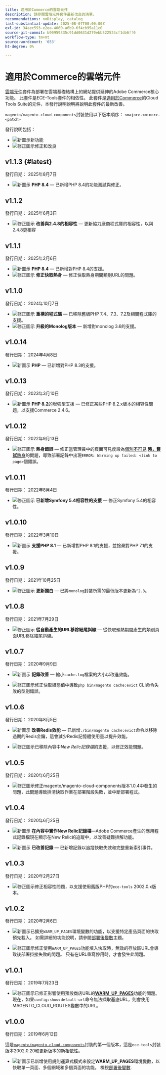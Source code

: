```yaml
---
title: 適用於Commerce的雲端元件
description: 請參閱雲端元件套件最新改良的清單。
recommendations: noDisplay, catalog
last-substantial-update: 2025-08-07T00:00:00Z
exl-id: 34aec593-e2ea-4060-a6b9-6f4cb95a11c0
source-git-commit: b90959335c91dd0631d270ebb522524cf1db6ff0
workflow-type: tm+mt
source-wordcount: '653'
ht-degree: 0%

---
```


# 適用於Commerce的雲端元件

[雲端元件](https://github.com/magento/magento-cloud-components)套件為部署在雲端基礎結構上的網站提供延伸的Adobe Commerce核心功能。 此套件是ECE-Tools套件的相依性。 此套件是[適用於Commerce](cloud-tools-suite.md)的Cloud Tools Suite的元件，本發行說明說明將說明此套件的最新改善。

`magento/magento-cloud-components`封裝使用以下版本順序： `<major>.<minor>.<patch>`

發行說明包括：

- ![新圖示](../../assets/new.svg)新功能
- ![修正圖示](../../assets/fix.svg)修正和改良

<!--Add release notes below-->

## v1.1.3 {#latest}

發行日期： 2025年8月7日

- ![新圖示](../../assets/new.svg) **PHP 8.4** — 已新增PHP 8.4的功能測試與修正。<!-- MCLOUD-13313 -->

## v1.1.2

發行日期： 2025年6月3日

- ![修正圖示](../../assets/fix.svg) **改善與2.4.8的相容性** — 更新協力廠商程式庫的相容性，以與2.4.8<!-- MCLOUD-13707	 - -->更相容

## v1.1.1

發行日期： 2025年2月6日

- ![新圖示](../../assets/new.svg) **PHP 8.4** — 已新增對PHP 8.4的支援。<!-- MCLOUD-13148	 - -->
- ![修正圖示](../../assets/fix.svg) **修正快取熱身** — 修正快取熱身期間類別URL的問題。<!-- MCLOUD-12454 - -->


## v1.1.0

發行日期： 2024年10月7日

- ![修正圖示](../../assets/fix.svg) **重構的程式碼** — 已移除舊版PHP 7.4、7.3、7.2及相關程式庫的支援。<!-- MCLOUD-9278 - -->
- ![修正圖示](../../assets/fix.svg) **升級的Monolog版本** — 新增對monolog 3.6的支援。<!-- MCLOUD-12855 - -->

## v1.0.14

發行日期： 2024年4月8日

- ![新圖示](../../assets/new.svg) **PHP** — 已新增對PHP 8.3的支援。

## v1.0.13

發行日期： 2023年3月10日

- ![新圖示](../../assets/new.svg) **PHP 8.2**&#x200B;的增強型支援 — 已修正某些PHP 8.2.x版本的相容性問題，以支援Commerce 2.4.6。

## v1.0.12

發行日期： 2022年9月13日

- ![修正圖示](../../assets/fix.svg) **熱身錯誤** — 修正當管理員中的頁面可見度設為[個別不可見](../environment/variables-post-deploy.md#warm_up_pages) [**時，嘗試**&#x200B;熱身](https://experienceleague.adobe.com/en/docs/commerce-admin/systems/data-transfer/data-attributes-product#simple-product-csv-file-structure)的問題，導致部署記錄中出現`ERROR: Warming up failed: <link to page>`個錯誤。<!-- MCLOUD-9134 -->

## v1.0.11

發行日期： 2022年8月4日

- ![修正圖示](../../assets/fix.svg) **已新增Symfony 5.4相容性的支援** — 修正Symfony 5.4的相容性。<!-- AC-3550 -->

## v1.0.10

發行日期： 2022年3月10日

- ![新圖示](../../assets/new.svg) **支援PHP 8.1** — 已新增對PHP 8.1的支援，並捨棄對PHP 7.1的支援。

## v1.0.9

發行日期： 2021年10月25日

- ![修正圖示](../../assets/fix.svg) **更新獨白** — 已將`monolog`封裝所需的最低版本更新為`^2.3`。<!-- ACMP-1263 -->

## v1.0.8

發行日期： 2021年7月29日

- ![修正圖示](../../assets/fix.svg) **從自動產生的URL移除結尾斜線** — 從快取預熱期間產生的類別頁面URL移除結尾斜線。<!--MCLOUD-7192-->

## v1.0.7

發行日期： 2020年9月9日

- ![新圖示](../../assets/new.svg) **記錄改善** — 縮小`cache.log`檔案的大小以改進效能。<!--MCLOUD-6859-->

- ![修正圖示](../../assets/fix.svg)修正快取組態值中導致`php bin/magento cache:evict` CLI命令失敗的型別錯誤。

## v1.0.6

發行日期： 2020年8月5日

- ![新圖示](../../assets/new.svg) **改善Redis效能** — 已新增`./bin/magento cache:evict`命令以移除過期的Redis金鑰，這會減少Redis記憶體使用量以提升效能。<!--MCLOUD-6023-->

- ![修正圖示](../../assets/fix.svg)已移除內容中&#x200B;*New Relic記錄檔*&#x200B;的支援，以修正效能問題。<!--MCLOUD-6422-->

## v1.0.5

發行日期： 2020年6月25日

- ![修正圖示](../../assets/fix.svg)修正magento/magento-cloud-components版本1.0.4中發生的問題，此問題導致排清快取作業在部署階段失敗，並中斷部署程式。

## v1.0.4

發行日期： 2020年6月25日

- ![新圖示](../../assets/new.svg) **在內容中實作New Relic記錄檔**—Adobe Commerce產生的應用程式記錄檔現在顯示在New Relic的追蹤中，以改善疑難排解功能。<!--MCLOUD-6029-->

- ![新圖示](../../assets/new.svg) **已改善記錄** — 已新增記錄以追蹤快取失效和完整重新索引事件。<!--MCLOUD-6157-->

## v1.0.3

發行日期： 2020年2月27日

- ![修正圖示](../../assets/fix.svg)修正相容性問題，以支援使用舊版PHP的`ece-tools` 2002.0.x版本。

## v1.0.2

發行日期： 2020年2月6日

- ![新圖示](../../assets/new.svg)已擴充`WARM_UP_PAGES`環境變數的功能，以支援特定產品頁面的快取預先載入。 如需詳細的功能說明，請參閱[部署後變數](../environment/variables-post-deploy.md#warm_up_pages)主題。<!--MAGECLOUD-4444-->

- ![修正圖示](../../assets/fix.svg)修正使用`WARM_UP_PAGES`功能填入快取時，無效的存放區URL會導致後部署掛接失敗的問題。 只有在URL重寫停用時，才會發生此問題。<!-- MAGECLOUD-4094 -->

## v1.0.1

發行日期： 2019年7月23日

- ![修正圖示](../../assets/fix.svg)已修正影響使用預設商店URL的&#x200B;[**WARM_UP_PAGES**](../environment/variables-post-deploy.md#warm_up_pages)&#x200B;功能的問題。 現在，如果`config:show:default-url`命令無法擷取基底URL，則會使用MAGENTO_CLOUD_ROUTES變數中的URL。<!-- MAGECLOUD-3866 -->

## v1.0.0

發行日期： 2019年6月12日

這是[`magento/magento-cloud-components`](https://github.com/magento/magento-cloud-components)封裝的第一個版本，這是`ece-tools`封裝版本2002.0.20和更新版本的新相依性。

- ![新圖示](../../assets/new.svg)已新增使用規則運算式模式來設定&#x200B;**WARM_UP_PAGES**&#x200B;環境變數，以快取單一頁面、多個網域和多個頁面的功能。 檢視[部署後變數](../environment/variables-post-deploy.md#warm_up_pages).<!--MAGECLOUD-3258-->
